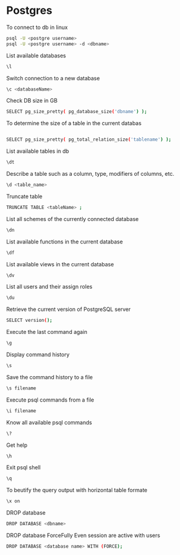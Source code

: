 # Postgres

To connect to db in linux
```bash
psql -U <postgre username> 
psql -U <postgre username> -d <dbname>
```
List available databases
```bash
\l
```
Switch connection to a new database
```bash
\c <databaseName>
```
Check DB size in GB
```bash
SELECT pg_size_pretty( pg_database_size('dbname') );
```
To determine the size of a table in the current databas
```bash

SELECT pg_size_pretty( pg_total_relation_size('tablename') );
```
List available tables in db
```bash
\dt
```
Describe a table such as a column, type, modifiers of columns, etc.
```bash
\d <table_name>
```
Truncate table
```bash
TRUNCATE TABLE <tableName> ;
```
List all schemes of the currently connected database
```bash
\dn
```
List available functions in the current database
```bash
\df
```
List available views in the current database
```bash
\dv
```
List all users and their assign roles
```bash
\du
```
Retrieve the current version of PostgreSQL server
```bash
SELECT version();
```
Execute the last command again
```bash
\g
```
Display command history
```bash
\s
```
Save the command history to a file
```bash
\s filename
```
Execute psql commands from a file
```bash
\i filename
```
Know all available psql commands
```bash
\?
```
Get help
```bash
\h
```
Exit psql shell
```bash
\q
```
To beutify the query output with horizontal table formate 
```bash
\x on
```
DROP database
```bash
DROP DATABASE <dbname>
```
DROP database ForceFully Even session are active with users
```bash
DROP DATABASE <database name> WITH (FORCE);
```


